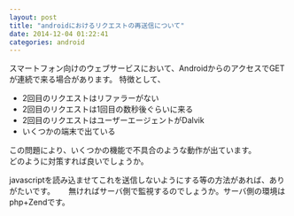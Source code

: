 ```yaml
---
layout: post
title: "androidにおけるリクエストの再送信について"
date: 2014-12-04 01:22:41
categories: android
---
```

<p>スマートフォン向けのウェブサービスにおいて、AndroidからのアクセスでGETが連続で来る場合があります。
特徴として、</p>

<ul>
<li>2回目のリクエストはリファラーがない  </li>
<li>2回目のリクエストは1回目の数秒後ぐらいに来る</li>
<li>2回目のリクエストはユーザーエージェントがDalvik </li>
<li>いくつかの端末で出ている</li>
</ul>

<p>この問題により、いくつかの機能で不具合のような動作が出ています。<br>
どのように対策すれば良いでしょうか。</p>

<p>javascriptを読み込ませてこれを送信しないようにする等の方法があれば、ありがたいです。　　
無ければサーバ側で監視するのでしょうか。サーバ側の環境はphp+Zendです。</p>

